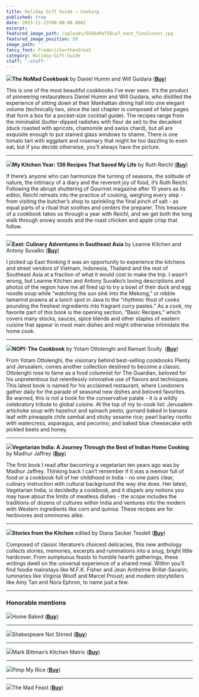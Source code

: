 ```yaml
---
title: Holiday Gift Guide — Cooking
published: true
date: 2015-11-23T00:00:00.000Z
excerpt:
featured_image_path: /uploads/5546d9a756ca7_east_finalcover.jpg
featured_image_position: 50
image_path: ''
fancy_font: Fredericka+the+Great
category: Holiday-Gift-Guide
staff: '-staff-'
---
```


**![](/uploads/versions/9781607748229---x----306-400x---.jpg)The NoMad Cookbook** by Daniel Humm and Will Guidara ([**Buy**](http://www.brooklinebooksmith-shop.com/book/9781607748229))

This is one of the most beautiful cookbooks I’ve ever seen. It’s the product of pioneering restaurateurs Daniel Humm and Will Guidara, who distilled the experience of sitting down at their Manhattan dining hall into one elegant volume (technically two, since the last chapter is composed of false pages that form a box for a pocket-size cocktail guide). The recipes range from the minimalist (butter-dipped radishes with fleur de sel) to the decadent (duck roasted with apricots, chamomile and swiss chard), but all are exquisite enough to put stained glass windows to shame. There is one tomato tart with eggplant and rosemary that might be too dazzling to even eat, but if you decide otherwise, you’ll always have the picture.

---

**![](/uploads/versions/9781400069989---x----283-400x---.jpg)My Kitchen Year: 136 Recipes That Saved My Life** by Ruth Reichl ([**Buy**](http://www.brooklinebooksmith-shop.com/book/9781400069989))

If there’s anyone who can harmonize the turning of seasons, the solitude of nature, the intimacy of a diary and the reverent joy of food, it’s Ruth Reichl. Following the abrupt shuttering of Gourmet magazine after 10 years as its editor, Reichl retreats into the practice of cooking, weighing every step - from visiting the butcher’s shop to sprinkling the final pinch of salt - as equal parts of a ritual that soothes and centers the preparer. This treasure of a cookbook takes us through a year with Reichl, and we get both the long walk through snowy woods and the roast chicken and apple crisp that follow.

---

**![](/uploads/versions/9781742709161---x----319-400x---.jpg)East: Culinary Adventures in Southeast Asia** by Leanne Kitchen and Antony Suvalko ([**Buy**](http://www.brooklinebooksmith-shop.com/book/9781742709161))

I picked up East thinking it was an opportunity to experience the kitchens and street vendors of Vietnam, Indonesia, Thailand and the rest of Southeast Asia at a fraction of what it would cost to make the trip. I wasn’t wrong, but Leanne Kitchen and Antony Suvalko’s loving descriptions and photos of the region have me all fired up to try a bowl of their duck and egg noodle soup while “watching the sun sink into the Mekong,” or nibble tamarind prawns at a lunch spot in Java to the “rhythmic thud of cooks pounding the freshest ingredients into fragrant curry pastes.” As a cook, my favorite part of this book is the opening section, “Basic Recipes,” which covers many stocks, sauces, spice blends and other staples of eastern cuisine that appear in most main dishes and might otherwise intimidate the home cook.

---

**![](/uploads/versions/9781607746232---x----291-400x---.jpg)NOPI: The Cookbook** by Yotam Ottolenghi and Ramael Scully  ([**Buy**](http://www.brooklinebooksmith-shop.com/book/97816077463232))

From Yotam Ottolenghi, the visionary behind best-selling cookbooks Plenty and Jerusalem, comes another collection destined to become a classic. Ottolenghi rose to fame as a food columnist for The Guardian, beloved for his unpretentious but relentlessly innovative use of flavors and techniques. This latest book is named for his acclaimed restaurant, where Londoners gather daily for the parade of seasonal new dishes and beloved favorites. Be warned, this is not a book for the conservative palate - it is a wildly celebratory tribute to global cuisine. At the top of my to-cook list: Jerusalem artichoke soup with hazelnut and spinach pesto; gurnard baked in banana leaf with pineapple chile sambal and sticky sesame rice; pearl barley risotto with watercress, asparagus, and pecorino; and baked blue cheesecake with pickled beets and honey.

---

**![](/uploads/versions/9781101874868---x----309-400x---.jpg)Vegetarian India: A Journey Through the Best of Indian Home Cooking** by Madhur Jaffrey ([**Buy**](http://www.brooklinebooksmith-shop.com/book/9781101874868))

The first book I read after becoming a vegetarian ten years ago was by Madhur Jaffrey. Thinking back I can’t remember if it was a memoir full of food or a cookbook full of her childhood in India - no one pairs clear, culinary instruction with cultural background the way she does. Her latest, Vegetarian India, is decidedly a cookbook, and it dispels any notions you may have about the limits of meatless dishes - the scope includes the traditions of dozens of cultures within India and ventures into the modern with Western ingredients like corn and quinoa. These recipes are for herbivores and omnivores alike.

---

**![](/uploads/versions/9781101907597---x----255-400x---.jpg)Stories from the Kitchen** edited by Diana Secker Tesdell ([**Buy**](http://www.brooklinebooksmith-shop.com/book/9781101907597))

Composed of classic literature’s choicest delicacies, this new anthology collects stories, memories, excerpts and ruminations into a snug, bright little hardcover. From sumptuous feasts to humble hearth gatherings, these writings dwell on the universal experience of a shared meal. Within you’ll find foodie mainstays like M.F.K. Fisher and Jean Anthelme Brillat-Savarin; luminaries like Virginia Woolf and Marcel Proust; and modern storytellers like Amy Tan and Nora Ephron, to name just a few.

---

### Honorable mentions

![](/uploads/versions/9781617691676---x----324-400x---.jpg)Home Baked ([**Buy**](http://www.brooklinebooksmith-shop.com/book/9781617691676))

---

![](/uploads/versions/9780399173004---x----293-400x---.jpg)Shakespeare Not Stirred ([**Buy**](http://www.brooklinebooksmith-shop.com/book/9780399173004))

---

![](/uploads/versions/9780804188012---x----326-400x---.jpg)Mark Bittman’s Kitchen Matrix ([**Buy**](http://www.brooklinebooksmith-shop.com/book/9780804188012))

---

![](/uploads/versions/9781848992788---x----309-400x---.jpg)Pimp My Rice ([**Buy**](http://www.brooklinebooksmith-shop.com/book/9781848992788))

---

![](/uploads/versions/9781631490736---x----305-400x---.jpg)The Mad Feast ([**Buy**](http://www.brooklinebooksmith-shop.com/book/9781631490736))